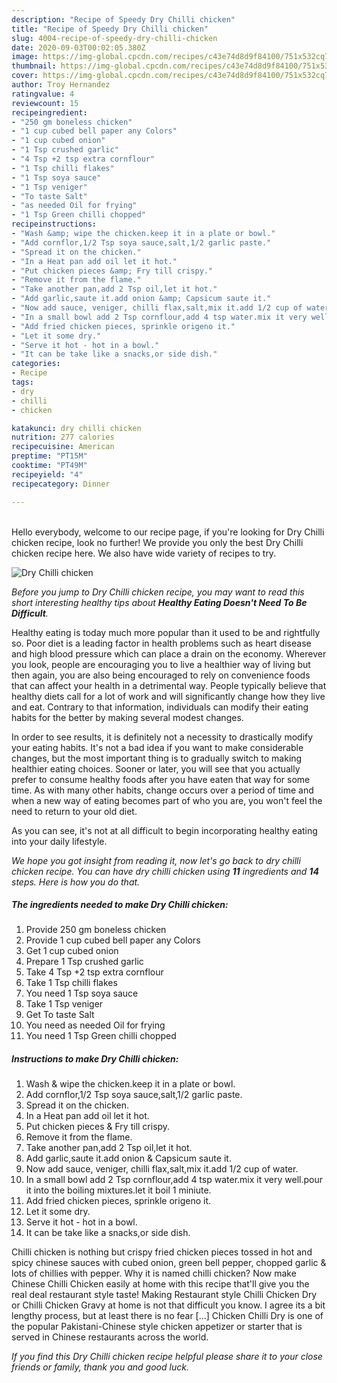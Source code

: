 ```yaml
---
description: "Recipe of Speedy Dry Chilli chicken"
title: "Recipe of Speedy Dry Chilli chicken"
slug: 4004-recipe-of-speedy-dry-chilli-chicken
date: 2020-09-03T00:02:05.380Z
image: https://img-global.cpcdn.com/recipes/c43e74d8d9f84100/751x532cq70/dry-chilli-chicken-recipe-main-photo.jpg
thumbnail: https://img-global.cpcdn.com/recipes/c43e74d8d9f84100/751x532cq70/dry-chilli-chicken-recipe-main-photo.jpg
cover: https://img-global.cpcdn.com/recipes/c43e74d8d9f84100/751x532cq70/dry-chilli-chicken-recipe-main-photo.jpg
author: Troy Hernandez
ratingvalue: 4
reviewcount: 15
recipeingredient:
- "250 gm boneless chicken"
- "1 cup cubed bell paper any Colors"
- "1 cup cubed onion"
- "1 Tsp crushed garlic"
- "4 Tsp +2 tsp extra cornflour"
- "1 Tsp chilli flakes"
- "1 Tsp soya sauce"
- "1 Tsp veniger"
- "To taste Salt"
- "as needed Oil for frying"
- "1 Tsp Green chilli chopped"
recipeinstructions:
- "Wash &amp; wipe the chicken.keep it in a plate or bowl."
- "Add cornflor,1/2 Tsp soya sauce,salt,1/2 garlic paste."
- "Spread it on the chicken."
- "In a Heat pan add oil let it hot."
- "Put chicken pieces &amp; Fry till crispy."
- "Remove it from the flame."
- "Take another pan,add 2 Tsp oil,let it hot."
- "Add garlic,saute it.add onion &amp; Capsicum saute it."
- "Now add sauce, veniger, chilli flax,salt,mix it.add 1/2 cup of water."
- "In a small bowl add 2 Tsp cornflour,add 4 tsp water.mix it very well.pour it into the boiling mixtures.let it boil 1 miniute."
- "Add fried chicken pieces, sprinkle origeno it."
- "Let it some dry."
- "Serve it hot - hot in a bowl."
- "It can be take like a snacks,or side dish."
categories:
- Recipe
tags:
- dry
- chilli
- chicken

katakunci: dry chilli chicken 
nutrition: 277 calories
recipecuisine: American
preptime: "PT15M"
cooktime: "PT49M"
recipeyield: "4"
recipecategory: Dinner

---
```

<br>
Hello everybody, welcome to our recipe page, if you're looking for Dry Chilli chicken recipe, look no further! We provide you only the best Dry Chilli chicken recipe here. We also have wide variety of recipes to try.
<br>


![Dry Chilli chicken](https://img-global.cpcdn.com/recipes/c43e74d8d9f84100/751x532cq70/dry-chilli-chicken-recipe-main-photo.jpg)

<i>Before you jump to Dry Chilli chicken recipe, you may want to read this short interesting healthy tips about <strong>Healthy Eating Doesn't Need To Be Difficult</strong>.</i>
</br>

Healthy eating is today much more popular than it used to be and rightfully so. Poor diet is a leading factor in health problems such as heart disease and high blood pressure which can place a drain on the economy. Wherever you look, people are encouraging you to live a healthier way of living but then again, you are also being encouraged to rely on convenience foods that can affect your health in a detrimental way. People typically believe that healthy diets call for a lot of work and will significantly change how they live and eat. Contrary to that information, individuals can modify their eating habits for the better by making several modest changes.

In order to see results, it is definitely not a necessity to drastically modify your eating habits. It's not a bad idea if you want to make considerable changes, but the most important thing is to gradually switch to making healthier eating choices. Sooner or later, you will see that you actually prefer to consume healthy foods after you have eaten that way for some time. As with many other habits, change occurs over a period of time and when a new way of eating becomes part of who you are, you won't feel the need to return to your old diet.

As you can see, it's not at all difficult to begin incorporating healthy eating into your daily lifestyle.


<i>We hope you got insight from reading it, now let's go back to dry chilli chicken recipe. You can have dry chilli chicken using <strong>11</strong> ingredients and <strong>14</strong> steps. Here is how you do that.
</i>

##### The ingredients needed to make Dry Chilli chicken:

1. Provide 250 gm boneless chicken
1. Provide 1 cup cubed bell paper any Colors
1. Get 1 cup cubed onion
1. Prepare 1 Tsp crushed garlic
1. Take 4 Tsp +2 tsp extra cornflour
1. Take 1 Tsp chilli flakes
1. You need 1 Tsp soya sauce
1. Take 1 Tsp veniger
1. Get To taste Salt
1. You need as needed Oil for frying
1. You need 1 Tsp Green chilli chopped


##### Instructions to make Dry Chilli chicken:

1. Wash &amp; wipe the chicken.keep it in a plate or bowl.
1. Add cornflor,1/2 Tsp soya sauce,salt,1/2 garlic paste.
1. Spread it on the chicken.
1. In a Heat pan add oil let it hot.
1. Put chicken pieces &amp; Fry till crispy.
1. Remove it from the flame.
1. Take another pan,add 2 Tsp oil,let it hot.
1. Add garlic,saute it.add onion &amp; Capsicum saute it.
1. Now add sauce, veniger, chilli flax,salt,mix it.add 1/2 cup of water.
1. In a small bowl add 2 Tsp cornflour,add 4 tsp water.mix it very well.pour it into the boiling mixtures.let it boil 1 miniute.
1. Add fried chicken pieces, sprinkle origeno it.
1. Let it some dry.
1. Serve it hot - hot in a bowl.
1. It can be take like a snacks,or side dish.


Chilli chicken is nothing but crispy fried chicken pieces tossed in hot and spicy chinese sauces with cubed onion, green bell pepper, chopped garlic &amp; lots of chillies with pepper. Why it is named chilli chicken? Now make Chinese Chilli Chicken easily at home with this recipe that&#39;ll give you the real deal restaurant style taste! Making Restaurant style Chilli Chicken Dry or Chilli Chicken Gravy at home is not that difficult you know. I agree its a bit lengthy process, but at least there is no fear […] Chicken Chilli Dry is one of the popular Pakistani-Chinese style chicken appetizer or starter that is served in Chinese restaurants across the world. 

<i>If you find this Dry Chilli chicken recipe helpful please share it to your close friends or family, thank you and good luck.</i>
